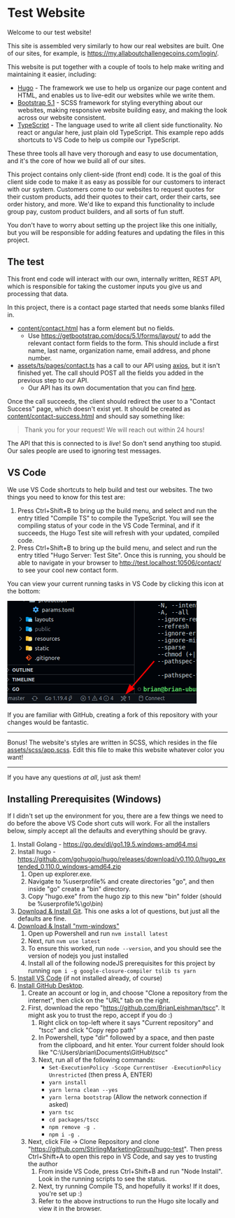 # Test Website

Welcome to our test website!

This site is assembled very similarly to how our real websites are built. One of our sites, for example, is <https://my.allaboutchallengecoins.com/login/>.

This website is put together with a couple of tools to help make writing and maintaining it easier, including:

- [Hugo](https://gohugo.io/) - The framework we use to help us organize our page content and HTML, and enables us to live-edit our websites while we write them.
- [Bootstrap 5.1](https://getbootstrap.com/docs/5.1/getting-started/introduction/) - SCSS framework for styling everything about our websites, making responsive website building easy, and making the look across our website consistent.
- [TypeScript](https://www.typescriptlang.org/) - The language used to write all client side functionality. No react or angular here, just plain old TypeScript. This example repo adds shortcuts to VS Code to help us compile our TypeScript.

These three tools all have very thorough and easy to use documentation, and it's the core of how we build all of our sites.

This project contains only client-side (front end) code. It is the goal of this client side code to make it as easy as possible for our customers to interact with our system. Customers come to our websites to request quotes for their custom products, add their quotes to their cart, order their carts, see order history, and more. We'd like to expand this functionality to include group pay, custom product builders, and all sorts of fun stuff.

You don't have to worry about setting up the project like this one initially, but you will be responsible for adding features and updating the files in this project.

## The test

This front end code will interact with our own, internally written, REST API, which is responsible for taking the customer inputs you give us and processing that data.

In this project, there is a contact page started that needs some blanks filled in.

- [content/contact.html](content/contact.html) has a form element but no fields.
    - Use <https://getbootstrap.com/docs/5.1/forms/layout/> to add the relevant contact form fields to the form. This should include a first name, last name, organization name, email address, and phone number.
- [assets/ts/pages/contact.ts](assets/ts/pages/contact.ts) has a call to our API using [axios](https://www.npmjs.com/package/axios), but it isn't finished yet. The call should POST all the fields you added in the previous step to our API.
    - Our API has its own documentation that you can find [here](https://api2.allaboutchallengecoins.com/docs/#/Contact%20Form%20Submissions/post_contacts).

Once the call succeeds, the client should redirect the user to a "Contact Success" page, which doesn't exist yet. It should be created as [content/contact-success.html](content/contact-success.html) and should say something like:

> Thank you for your request! We will reach out within 24 hours!

The API that this is connected to is *live*! So don't send anything too stupid. Our sales people are used to ignoring test messages.

## VS Code

We use VS Code shortcuts to help build and test our websites. The two things you need to know for this test are:

1. Press Ctrl+Shift+B to bring up the build menu, and select and run the entry titled "Compile TS" to compile the TypeScript. You will see the compiling status of your code in the VS Code Terminal, and if it succeeds, the Hugo Test site will refresh with your updated, compiled code.
2. Press Ctrl+Shift+B to bring up the build menu, and select and run the entry titled "Hugo Server: Test Site". Once this is running, you should be able to navigate in your browser to <http://test.localhost:10506/contact/> to see your cool new contact form.

You can view your current running tasks in VS Code by clicking this icon at the bottom:

![Show Running Tasks](images/showbuildtasks.png)

If you are familiar with GitHub, creating a fork of this repository with your changes would be fantastic.

---

Bonus! The website's styles are written in SCSS, which resides in the file [assets/scss/app.scss](assets/scss/app.scss). Edit this file to make this website whatever color you want!

---

If you have any questions *at all*, just ask them!

## Installing Prerequisites (Windows)

If I didn't set up the environment for you, there are a few things we need to do before the above VS Code short cuts will work. For all the installers below, simply accept all the defaults and everything should be gravy.

1. Install Golang - <https://go.dev/dl/go1.19.5.windows-amd64.msi>
2. Install hugo - <https://github.com/gohugoio/hugo/releases/download/v0.110.0/hugo_extended_0.110.0_windows-amd64.zip>
    1. Open up explorer.exe.
    2. Navigate to %userprofile% and create directories "go", and then inside "go" create a "bin" directory.
    3. Copy "hugo.exe" from the hugo zip to this new "bin" folder (should be %userprofile%\go\bin)
3. [Download & Install Git](https://github.com/git-for-windows/git/releases/download/v2.39.1.windows.1/Git-2.39.1-64-bit.exe). This one asks a lot of questions, but just all the defaults are fine.
4. [Download & Install "nvm-windows"](https://github.com/coreybutler/nvm-windows/releases/download/1.1.10/nvm-setup.exe)
    1. Open up Powershell and run `nvm install latest`
    2. Next, run `nvm use latest`
    3. To ensure this worked, run `node --version`, and you should see the version of nodejs you just installed
    4. Install all of the following nodeJS prerequisites for this project by running `npm i -g google-closure-compiler tslib ts yarn`
5. [Install VS Code](https://code.visualstudio.com/download) (if not installed already, of course)
6. [Install GitHub Desktop](https://desktop.github.com/).
    1. Create an account or log in, and choose "Clone a repository from the internet", then click on the "URL" tab on the right.
    2. First, download the repo "https://github.com/BrianLeishman/tscc". It might ask you to trust the repo, accept if you do :)
        1. Right click on top-left where it says "Current repository" and "tscc" and click "Copy repo path"
        2. In Powershell, type "dir" followed by a space, and then paste from the clipboard, and hit enter. Your current folder should look like "C:\Users\brian\Documents\GitHub\tscc"
        3. Next, run all of the following commands:
            - `Set-ExecutionPolicy -Scope CurrentUser -ExecutionPolicy Unrestricted` (then press A, ENTER)
            - `yarn install`
            - `yarn lerna clean --yes`
            - `yarn lerna bootstrap` (Allow the network connection if asked)
            - `yarn tsc`
            - `cd packages/tscc`
            - `npm remove -g .`
            - `npm i -g .`
    3. Next, click File -> Clone Repository and clone "https://github.com/StirlingMarketingGroup/hugo-test". Then press Ctrl+Shift+A to open this repo in VS Code, and say yes to trusting the author
        1. From inside VS Code, press Ctrl+Shift+B and run "Node Install". Look in the running scripts to see the status.
        2. Next, try running Compile TS, and hopefully it works! If it does, you're set up :)
        3. Refer to the above instructions to run the Hugo site locally and view it in the browser.
